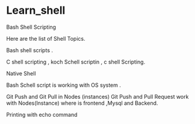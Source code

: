 # Learn_shell

Bash Shell Scripting



Here are the list of Shell Topics.


Bash shell scripts .

C shell scripting , koch Schell scriptin , c shell Scripting.

Native Shell 

Bash Schell script is working with OS system .

Git Push and Git Pull in Nodes (instances)
 Git Push and Pull  Request work  with Nodes(Instance)
where is frontend ,Mysql and  Backend.


Printing with echo command